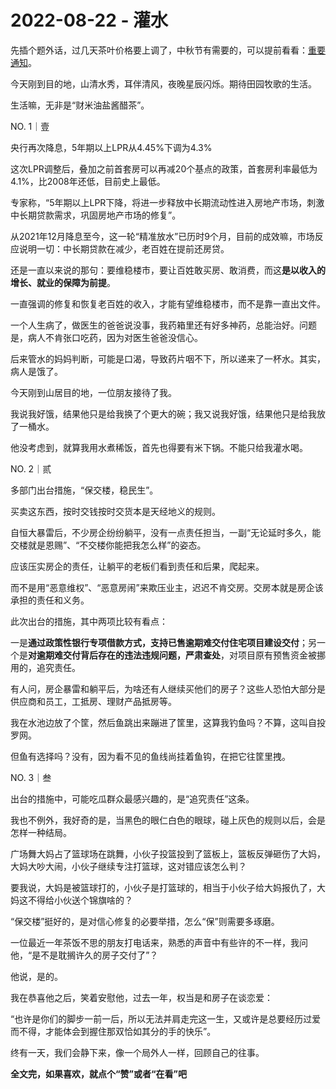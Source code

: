 # 2022-08-22 - 灌水

先插个题外话，过几天茶叶价格要上调了，中秋节有需要的，可以提前看看：[重要通知](http://mp.weixin.qq.com/s?__biz=MzI1MzI4MDk5NA==&mid=2247491272&idx=2&sn=f7d7a3cde24ef6b21f20bb693f762afd&chksm=e9d78945dea00053eb9e8d38962803b4d58939040c9a844753b6d8ef0af858fdff88b666426d&scene=21#wechat_redirect)。

今天刚到目的地，山清水秀，耳伴清风，夜晚星辰闪烁。期待田园牧歌的生活。

生活嘛，无非是“财米油盐酱醋茶”。

NO. 1｜壹

央行再次降息，5年期以上LPR从4.45%下调为4.3%

这次LPR调整后，叠加之前首套房可以再减20个基点的政策，首套房利率最低为4.1%，比2008年还低，目前史上最低。

专家称，“5年期以上LPR下降，将进一步释放中长期流动性进入房地产市场，刺激中长期贷款需求，巩固房地产市场的修复”。

从2021年12月降息至今，这一轮“精准放水”已历时9个月，目前的成效嘛，市场反应说明一切：中长期贷款在减少，老百姓在提前还房贷。

还是一直以来说的那句：要维稳楼市，要让百姓敢买房、敢消费，而这**是以收入的增长、就业的保障为前提**。

一直强调的修复和恢复老百姓的收入，才能有望维稳楼市，而不是靠一直出文件。

一个人生病了，做医生的爸爸说没事，我药箱里还有好多神药，总能治好。问题是，病人不肯张口吃药，因为对医生爸爸没信心。

后来管水的妈妈判断，可能是口渴，导致药片咽不下，所以递来了一杯水。其实，病人是饿了。

今天刚到山居目的地，一位朋友接待了我。

我说我好饿，结果他只是给我换了个更大的碗；我又说我好饿，结果他只是给我放了一桶水。

他没考虑到，就算我用水煮稀饭，首先也得要有米下锅。不能只给我灌水喝。

NO. 2｜贰

多部门出台措施，“保交楼，稳民生”。

买卖这东西，按时交钱按时交货本是天经地义的规则。

自恒大暴雷后，不少房企纷纷躺平，没有一点责任担当，一副“无论延时多久，能交楼就是恩赐”、“不交楼你能把我怎么样”的姿态。

应该压实房企的责任，让躺平的老板们看到责任和后果，爬起来。

而不是用“恶意维权”、“恶意房闹”来欺压业主，迟迟不肯交房。交房本就是房企该承担的责任和义务。

此次出台的措施，其中两项比较有看点：

一是**通过政策性银行专项借款方式，支持已售逾期难交付住宅项目建设交付**；另一个是**对逾期难交付背后存在的违法违规问题，严肃查处**，对项目原有预售资金被挪用的，追究责任。

有人问，房企暴雷和躺平后，为啥还有人继续买他们的房子？这些人恐怕大部分是供应商和员工，工抵房、理财产品抵房等。

我在水池边放了个筐，然后鱼跳出来蹦进了筐里，这算我钓鱼吗？不算，这叫自投罗网。

但鱼有选择吗？没有，因为看不见的鱼线尚挂着鱼钩，在把它往筐里拽。

NO. 3｜叁

出台的措施中，可能吃瓜群众最感兴趣的，是“追究责任”这条。

我也不例外，我好奇的是，当黑色的眼仁白色的眼球，碰上灰色的规则以后，会是怎样一种结局。

广场舞大妈占了篮球场在跳舞，小伙子投篮投到了篮板上，篮板反弹砸伤了大妈，大妈大吵大闹，小伙子继续专注打篮球，这对错应该怎么判？

要我说，大妈是被篮球打的，小伙子是打篮球的，相当于小伙子给大妈报仇了，大妈这不得给小伙送个锦旗啥的？

“保交楼”挺好的，是对信心修复的必要举措，怎么“保”则需要多琢磨。

一位最近一年茶饭不思的朋友打电话来，熟悉的声音中有些许的不一样，我问他，“是不是耽搁许久的房子交付了”？

他说，是的。

我在恭喜他之后，笑着安慰他，过去一年，权当是和房子在谈恋爱：

“也许是你们的脚步一前一后，所以无法并肩走完这一生，又或许是总要经历过爱而不得，才能体会到握住那双恰如其分的手的快乐”。

终有一天，我们会静下来，像一个局外人一样，回顾自己的往事。

**全文完，如果喜欢，就点个“赞”或者“在看”吧**
